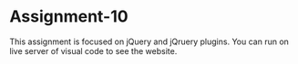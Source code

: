 # Assignment-10
 
This assignment is focused on jQuery and jQruery plugins. You can run on live server of visual code to see the website.
